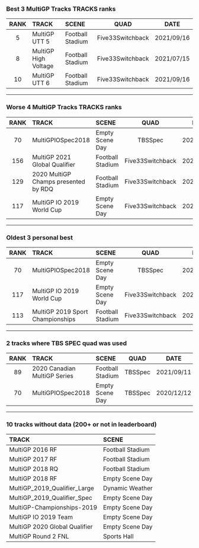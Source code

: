 ### Best 3 MultiGP Tracks TRACKS ranks
|RANK|TRACK|SCENE|QUAD|DATE|
|:---:|:---|:---|:---:|:---:|
|5|MultiGP UTT 5|Football Stadium|Five33Switchback|2021/09/16|
|8|MultiGP High Voltage|Football Stadium|Five33Switchback|2021/07/15|
|10|MultiGP UTT 6|Football Stadium|Five33Switchback|2021/09/16|
---
### Worse 4 MultiGP Tracks TRACKS ranks
|RANK|TRACK|SCENE|QUAD|DATE|
|:---:|:---|:---|:---:|:---:|
|70|MultiGPIOSpec2018|Empty Scene Day|TBSSpec|2020/12/12|
|156|MultiGP 2021 Global Qualifier|Football Stadium|Five33Switchback|2021/10/02|
|129|2020 MultiGP Champs presented by RDQ|Football Stadium|Five33Switchback|2021/12/10|
|117|MultiGP IO 2019 World Cup|Empty Scene Day|Five33Switchback|2021/02/03|
---
### Oldest 3 personal best
|RANK|TRACK|SCENE|QUAD|DATE|
|:---:|:---|:---|:---:|:---:|
|70|MultiGPIOSpec2018|Empty Scene Day|TBSSpec|2020/12/12|
|117|MultiGP IO 2019 World Cup|Empty Scene Day|Five33Switchback|2021/02/03|
|113|MultiGP 2019 Sport Championships|Football Stadium|Five33Switchback|2021/02/20|
---
### 2 tracks where TBS SPEC quad was used
|RANK|TRACK|SCENE|QUAD|DATE|
|:---:|:---|:---|:---:|:---:|
|89|2020 Canadian MultiGP Series|Football Stadium|TBSSpec|2021/09/11|
|70|MultiGPIOSpec2018|Empty Scene Day|TBSSpec|2020/12/12|
---
### 10 tracks without data (200+ or not in leaderboard)
|TRACK|SCENE|
|:---|:---|
|MultiGP 2016 RF|Football Stadium|
|MultiGP 2017 RF|Football Stadium|
|MultiGP 2018 RQ|Football Stadium|
|MultiGP 2018 RF|Empty Scene Day|
|MultiGP_2019_Qualifier_Large|Dynamic Weather|
|MultiGP_2019_Qualifier_Spec|Empty Scene Day|
|MultiGP-Championships-2019|Empty Scene Day|
|MultiGP IO 2019 Team|Empty Scene Day|
|MultiGP 2020 Global Qualifier|Empty Scene Day|
|MultiGP Round 2 FNL|Sports Hall|
